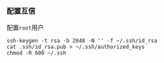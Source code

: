 ### 配置互信

配置`root`用户

```shell
ssh-keygen -t rsa -b 2048 -N '' -f ~/.ssh/id_rsa
cat .ssh/id_rsa.pub > ~/.ssh/authorized_keys
chmod -R 600 ~/.ssh
```